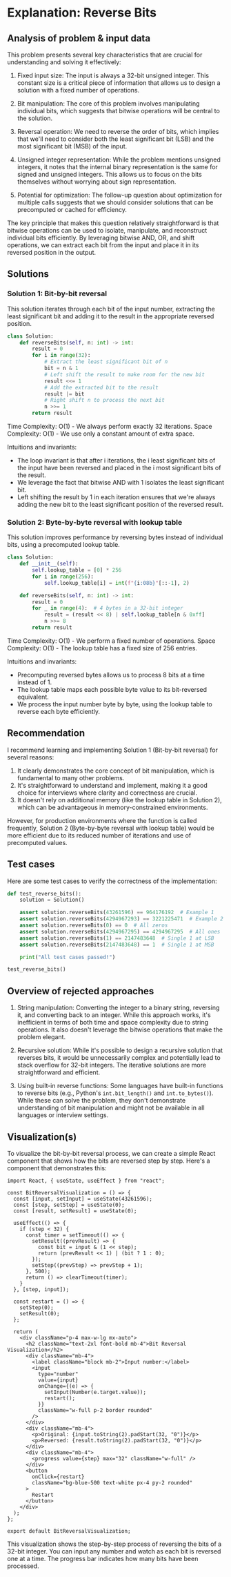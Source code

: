 # Explanation: Reverse Bits

## Analysis of problem & input data

This problem presents several key characteristics that are crucial for understanding and solving it effectively:

1. Fixed input size: The input is always a 32-bit unsigned integer. This constant size is a critical piece of information that allows us to design a solution with a fixed number of operations.

2. Bit manipulation: The core of this problem involves manipulating individual bits, which suggests that bitwise operations will be central to the solution.

3. Reversal operation: We need to reverse the order of bits, which implies that we'll need to consider both the least significant bit (LSB) and the most significant bit (MSB) of the input.

4. Unsigned integer representation: While the problem mentions unsigned integers, it notes that the internal binary representation is the same for signed and unsigned integers. This allows us to focus on the bits themselves without worrying about sign representation.

5. Potential for optimization: The follow-up question about optimization for multiple calls suggests that we should consider solutions that can be precomputed or cached for efficiency.

The key principle that makes this question relatively straightforward is that bitwise operations can be used to isolate, manipulate, and reconstruct individual bits efficiently. By leveraging bitwise AND, OR, and shift operations, we can extract each bit from the input and place it in its reversed position in the output.

## Solutions

### Solution 1: Bit-by-bit reversal

This solution iterates through each bit of the input number, extracting the least significant bit and adding it to the result in the appropriate reversed position.

```python
class Solution:
    def reverseBits(self, n: int) -> int:
        result = 0
        for i in range(32):
            # Extract the least significant bit of n
            bit = n & 1
            # Left shift the result to make room for the new bit
            result <<= 1
            # Add the extracted bit to the result
            result |= bit
            # Right shift n to process the next bit
            n >>= 1
        return result
```

Time Complexity: O(1) - We always perform exactly 32 iterations.
Space Complexity: O(1) - We use only a constant amount of extra space.

Intuitions and invariants:

- The loop invariant is that after i iterations, the i least significant bits of the input have been reversed and placed in the i most significant bits of the result.
- We leverage the fact that bitwise AND with 1 isolates the least significant bit.
- Left shifting the result by 1 in each iteration ensures that we're always adding the new bit to the least significant position of the reversed result.

### Solution 2: Byte-by-byte reversal with lookup table

This solution improves performance by reversing bytes instead of individual bits, using a precomputed lookup table.

```python
class Solution:
    def __init__(self):
        self.lookup_table = [0] * 256
        for i in range(256):
            self.lookup_table[i] = int(f"{i:08b}"[::-1], 2)

    def reverseBits(self, n: int) -> int:
        result = 0
        for _ in range(4):  # 4 bytes in a 32-bit integer
            result = (result << 8) | self.lookup_table[n & 0xff]
            n >>= 8
        return result
```

Time Complexity: O(1) - We perform a fixed number of operations.
Space Complexity: O(1) - The lookup table has a fixed size of 256 entries.

Intuitions and invariants:

- Precomputing reversed bytes allows us to process 8 bits at a time instead of 1.
- The lookup table maps each possible byte value to its bit-reversed equivalent.
- We process the input number byte by byte, using the lookup table to reverse each byte efficiently.

## Recommendation

I recommend learning and implementing Solution 1 (Bit-by-bit reversal) for several reasons:

1. It clearly demonstrates the core concept of bit manipulation, which is fundamental to many other problems.
2. It's straightforward to understand and implement, making it a good choice for interviews where clarity and correctness are crucial.
3. It doesn't rely on additional memory (like the lookup table in Solution 2), which can be advantageous in memory-constrained environments.

However, for production environments where the function is called frequently, Solution 2 (Byte-by-byte reversal with lookup table) would be more efficient due to its reduced number of iterations and use of precomputed values.

## Test cases

Here are some test cases to verify the correctness of the implementation:

```python
def test_reverse_bits():
    solution = Solution()

    assert solution.reverseBits(43261596) == 964176192  # Example 1
    assert solution.reverseBits(4294967293) == 3221225471  # Example 2
    assert solution.reverseBits(0) == 0  # All zeros
    assert solution.reverseBits(4294967295) == 4294967295  # All ones
    assert solution.reverseBits(1) == 2147483648  # Single 1 at LSB
    assert solution.reverseBits(2147483648) == 1  # Single 1 at MSB

    print("All test cases passed!")

test_reverse_bits()
```

## Overview of rejected approaches

1. String manipulation: Converting the integer to a binary string, reversing it, and converting back to an integer. While this approach works, it's inefficient in terms of both time and space complexity due to string operations. It also doesn't leverage the bitwise operations that make the problem elegant.

2. Recursive solution: While it's possible to design a recursive solution that reverses bits, it would be unnecessarily complex and potentially lead to stack overflow for 32-bit integers. The iterative solutions are more straightforward and efficient.

3. Using built-in reverse functions: Some languages have built-in functions to reverse bits (e.g., Python's `int.bit_length()` and `int.to_bytes()`). While these can solve the problem, they don't demonstrate understanding of bit manipulation and might not be available in all languages or interview settings.

## Visualization(s)

To visualize the bit-by-bit reversal process, we can create a simple React component that shows how the bits are reversed step by step. Here's a component that demonstrates this:

```tsx
import React, { useState, useEffect } from "react";

const BitReversalVisualization = () => {
  const [input, setInput] = useState(43261596);
  const [step, setStep] = useState(0);
  const [result, setResult] = useState(0);

  useEffect(() => {
    if (step < 32) {
      const timer = setTimeout(() => {
        setResult((prevResult) => {
          const bit = input & (1 << step);
          return (prevResult << 1) | (bit ? 1 : 0);
        });
        setStep((prevStep) => prevStep + 1);
      }, 500);
      return () => clearTimeout(timer);
    }
  }, [step, input]);

  const restart = () => {
    setStep(0);
    setResult(0);
  };

  return (
    <div className="p-4 max-w-lg mx-auto">
      <h2 className="text-2xl font-bold mb-4">Bit Reversal Visualization</h2>
      <div className="mb-4">
        <label className="block mb-2">Input number:</label>
        <input
          type="number"
          value={input}
          onChange={(e) => {
            setInput(Number(e.target.value));
            restart();
          }}
          className="w-full p-2 border rounded"
        />
      </div>
      <div className="mb-4">
        <p>Original: {input.toString(2).padStart(32, "0")}</p>
        <p>Reversed: {result.toString(2).padStart(32, "0")}</p>
      </div>
      <div className="mb-4">
        <progress value={step} max="32" className="w-full" />
      </div>
      <button
        onClick={restart}
        className="bg-blue-500 text-white px-4 py-2 rounded"
      >
        Restart
      </button>
    </div>
  );
};

export default BitReversalVisualization;
```

This visualization shows the step-by-step process of reversing the bits of a 32-bit integer. You can input any number and watch as each bit is reversed one at a time. The progress bar indicates how many bits have been processed.
